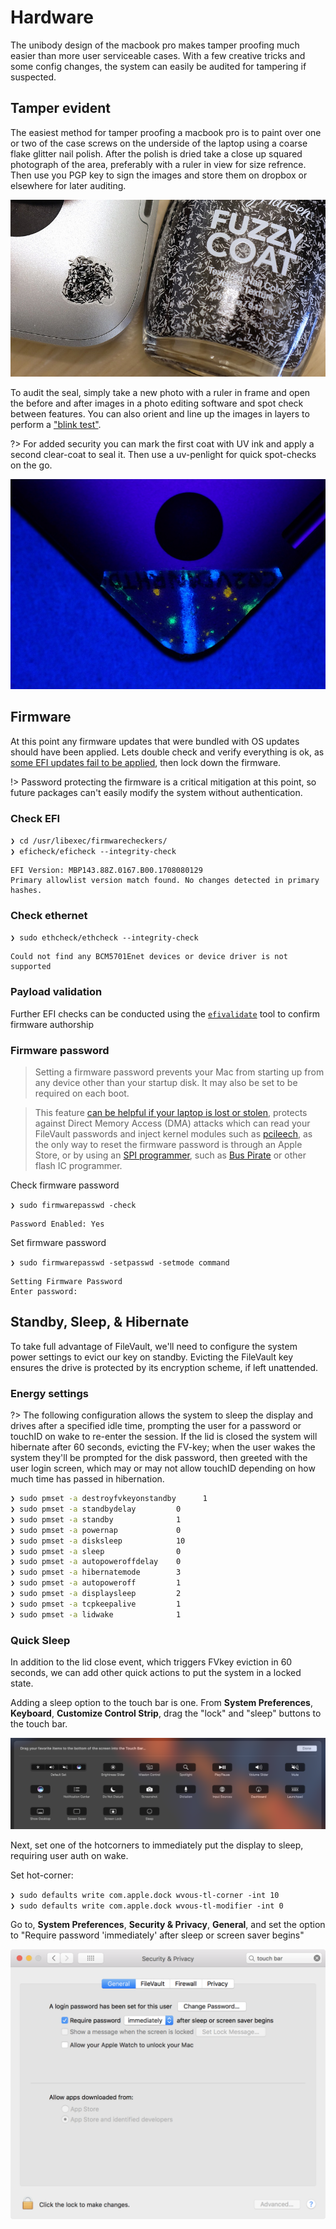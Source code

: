 Hardware
=========

The unibody design of the macbook pro makes tamper proofing much easier than more user serviceable cases. With a few creative tricks and some config changes, the system can easily be audited for tampering if suspected.

Tamper evident 
--------------

The easiest method for tamper proofing a macbook pro is to paint over one or two of the case screws on the underside of the laptop using a coarse flake glitter nail polish. After the polish is dried take a close up squared photograph of the area, preferably with a ruler in view for size refrence. Then use you PGP key to sign the images and store them on dropbox or elsewhere for later auditing.

![tamper](images/tamper-polish.jpg)

To audit the seal, simply take a new photo with a ruler in frame and open the before and after images in a photo editing software and spot check between features. You can also orient and line up the images in layers to perform a ["blink test"](https://en.wikipedia.org/wiki/Blink_comparator).

?> For added security you can mark the first coat with UV ink and apply a second clear-coat to seal it. Then use a uv-penlight for quick spot-checks on the go.

![uv-tamper](images/uv-tamper.jpg)


Firmware
---------

At this point any firmware updates that were bundled with OS updates should have been applied. Lets double check and verify everything is ok, as [some EFI updates fail to be applied](https://duo.com/blog/the-apple-of-your-efi-mac-firmware-security-research), then lock down the firmware.

!> Password protecting the firmware is a critical mitigation at this point, so future packages can't easily modify the system without authentication.


### Check EFI ###

`❯ cd /usr/libexec/firmwarecheckers/`  
`❯ eficheck/eficheck --integrity-check`

```stdout
EFI Version: MBP143.88Z.0167.B00.1708080129
Primary allowlist version match found. No changes detected in primary hashes.
```

### Check ethernet ###

`❯ sudo ethcheck/ethcheck --integrity-check`

```stdout
Could not find any BCM5701Enet devices or device driver is not supported
```

### Payload validation ###

Further EFI checks can be conducted using the [`efivalidate`](https://github.com/dropbox/efivalidate) tool to confirm firmware authorship

### Firmware password ###

> Setting a firmware password prevents your Mac from starting up from any device other than your startup disk. It may also be set to be required on each boot.

> This feature [can be helpful if your laptop is lost or stolen](https://www.ftc.gov/news-events/blogs/techftc/2015/08/virtues-strong-enduser-device-controls), protects against Direct Memory Access (DMA) attacks which can read your FileVault passwords and inject kernel modules such as [pcileech](https://github.com/ufrisk/pcileech), as the only way to reset the firmware password is through an Apple Store, or by using an [SPI programmer](https://reverse.put.as/2016/06/25/apple-efi-firmware-passwords-and-the-scbo-myth/), such as [Bus Pirate](http://ho.ax/posts/2012/06/unbricking-a-macbook/) or other flash IC programmer.

Check firmware password

`❯ sudo firmwarepasswd -check`

```stdout
Password Enabled: Yes
```

Set firmware password

`❯ sudo firmwarepasswd -setpasswd -setmode command`

```stdout
Setting Firmware Password
Enter password:
```


Standby, Sleep, & Hibernate
---------------------------

To take full advantage of FileVault, we'll need to configure the system power settings to evict our key on standby. Evicting the FileVault key ensures the drive is protected by its encryption scheme, if left unattended.

### Energy settings ###

?> The following configuration allows the system to sleep the display and drives after a specified idle time, prompting the user for a password or touchID on wake to re-enter the session. If the lid is closed the system will hibernate after 60 seconds, evicting the FV-key; when the user wakes the system they'll be prompted for the disk password, then greeted with the user login screen, which may or may not allow touchID depending on how much time has passed in hibernation.

```bash
❯ sudo pmset -a destroyfvkeyonstandby      1
❯ sudo pmset -a standbydelay         0
❯ sudo pmset -a standby              1
❯ sudo pmset -a powernap             0
❯ sudo pmset -a disksleep            10
❯ sudo pmset -a sleep                0
❯ sudo pmset -a autopoweroffdelay    0
❯ sudo pmset -a hibernatemode        3
❯ sudo pmset -a autopoweroff         1
❯ sudo pmset -a displaysleep         2
❯ sudo pmset -a tcpkeepalive         1
❯ sudo pmset -a lidwake              1
```

### Quick Sleep ###

In addition to the lid close event, which triggers FVkey eviction in 60 seconds, we can add other quick actions to put the system in a locked state.

Adding a sleep option to the touch bar is one. From **System Preferences**, **Keyboard**, **Customize Control Strip**, drag the "lock" and "sleep" buttons to the touch bar.

![sleep icon](images/touch-bar.png)


Next, set one of the hotcorners to immediately put the display to sleep, requiring user auth on wake.

Set hot-corner:

`❯ sudo defaults write com.apple.dock wvous-tl-corner -int 10`  
`❯ sudo defaults write com.apple.dock wvous-tl-modifier -int 0`  

Go to, **System Preferences**, **Security & Privacy**, **General**, and set the option to "Require password 'immediately' after sleep or screen saver begins"

![screensaver-pass](images/screensaver-pass.png)


